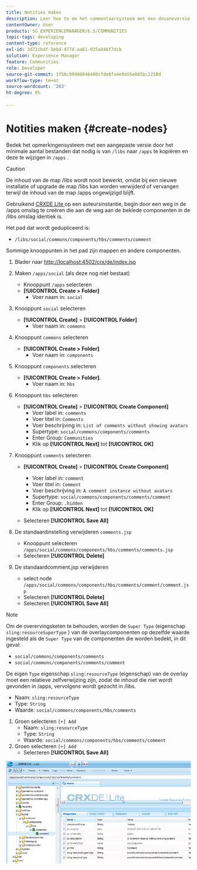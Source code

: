 ```yaml
---
title: Notities maken
description: Leer hoe te om het commentaarsysteem met een douaneversie te bedekken door het minimale aantal dossiers noodzakelijk van /libs te kopiëren en hen in /apps uit te geven.
contentOwner: User
products: SG_EXPERIENCEMANAGER/6.5/COMMUNITIES
topic-tags: developing
content-type: reference
exl-id: 3d72cbdf-5eb4-477d-aa61-035a846f7dcb
solution: Experience Manager
feature: Communities
role: Developer
source-git-commit: 1f56c99980846400cfde8fa4e9a55e885bc2258d
workflow-type: tm+mt
source-wordcount: '263'
ht-degree: 0%

---
```


# Notities maken {#create-nodes}

Bedek het opmerkingensysteem met een aangepaste versie door het minimale aantal bestanden dat nodig is van `/libs` naar `/apps` te kopiëren en deze te wijzigen in `/apps` .

>[!CAUTION]
>
>De inhoud van de map /libs wordt nooit bewerkt, omdat bij een nieuwe installatie of upgrade de map /libs kan worden verwijderd of vervangen terwijl de inhoud van de map /apps ongewijzigd blijft.

Gebruikend [ CRXDE Lite ](../../help/sites-developing/developing-with-crxde-lite.md) op een auteursinstantie, begin door een weg in de /apps omslag te creëren die aan de weg aan de beklede componenten in de /libs omslag identiek is.

Het pad dat wordt gedupliceerd is:

* `/libs/social/commons/components/hbs/comments/comment`

Sommige knooppunten in het pad zijn mappen en andere componenten.

1. Blader naar [ http://localhost:4502/crx/de/index.jsp](http://localhost:4502/crx/de/index.jsp)
1. Maken `/apps/social` (als deze nog niet bestaat)
   * Knooppunt `/apps` selecteren
   * **[!UICONTROL Create > Folder]**
      * Voer naam in: `social`
1. Knooppunt `social` selecteren
   * **[!UICONTROL Create]** > **[!UICONTROL Folder]**
      * Voer naam in: `commons`
1. Knooppunt `commons` selecteren
   * **[!UICONTROL Create > Folder]**
      * Voer naam in: `components`
1. Knooppunt `components` selecteren
   * **[!UICONTROL Create > Folder]**.
      * Voer naam in: `hbs`
1. Knooppunt `hbs` selecteren
   * **[!UICONTROL Create]** > **[!UICONTROL Create Component]**
      * Voer label in: `comments`
      * Voer titel in: `Comments`
      * Voer beschrijving in: `List of comments without showing avatars`
      * Supertype: `social/commons/components/comments`
      * Enter Group: `Communities`
      * Klik op **[!UICONTROL Next]** tot **[!UICONTROL OK]**
1. Knooppunt `comments` selecteren

   * **[!UICONTROL Create]** > **[!UICONTROL Create Component]**

      * Voer label in: `comment`
      * Voer titel in: `Comment`
      * Voer beschrijving in: `A comment instance without avatars`
      * Supertype: `social/commons/components/comments/comment`
      * Enter Group: `.hidden`
      * Klik op **[!UICONTROL Next]** tot **[!UICONTROL OK]**
   * Selecteren **[!UICONTROL Save All]**
1. De standaardinstelling verwijderen `comments.jsp`
   * Knooppunt selecteren `/apps/social/commons/components/hbs/comments/comments.jsp`
   * Selecteren **[!UICONTROL Delete]**
1. De standaardcomment.jsp verwijderen
   * select node `/apps/social/commons/components/hbs/comments/comment/comment.jsp`
   * Selecteren **[!UICONTROL Delete]**
   * Selecteren **[!UICONTROL Save All]**

>[!NOTE]
>
>Om de overervingsketen te behouden, worden de `Super Type` (eigenschap `sling:resourceSuperType` ) van de overlaycomponenten op dezelfde waarde ingesteld als de `Super Type` van de componenten die worden bedekt, in dit geval:
>
>* `social/commons/components/comments`
>* `social/commons/components/comments/comment`

De eigen `Type` eigenschap `sling:resourceType` (eigenschap) van de overlay moet een relatieve zelfverwijzing zijn, zodat de inhoud die niet wordt gevonden in /apps, vervolgens wordt gezocht in /libs.
* Naam: `sling:resourceType`
* Type: `String`
* Waarde: `social/commons/components/hbs/comments`

1. Groen selecteren `[+] Add`
   * Naam: `sling:resourceType`
   * Type: `String`
   * Waarde: `social/commons/components/hbs/comments/comment`
1. Groen selecteren `[+] Add`
   * Selecteren **[!UICONTROL Save All]**

![ creeer-knopen ](assets/create-nodes.png)
